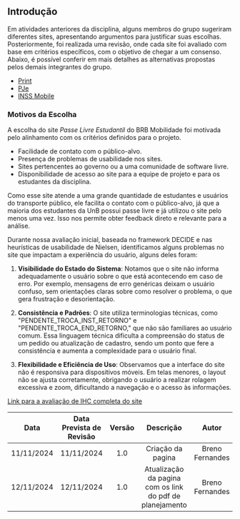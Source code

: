 ## Introdução

Em atividades anteriores da disciplina, alguns membros do grupo sugeriram diferentes sites, apresentando argumentos para justificar suas escolhas. Posteriormente, foi realizada uma revisão, onde cada site foi avaliado com base em critérios específicos, com o objetivo de chegar a um consenso. Abaixo, é possível conferir em mais detalhes as alternativas propostas pelos demais integrantes do grupo.

- [Print](sites_avaliados)
- [PJe](sites_avaliados)
- [INSS Mobile](sites_avaliados)

### Motivos da Escolha

A escolha do site *Passe Livre Estudantil* do BRB Mobilidade foi motivada pelo alinhamento com os critérios definidos para o projeto.

- Facilidade de contato com o público-alvo.
- Presença de problemas de usabilidade nos sites.
- Sites pertencentes ao governo ou a uma comunidade de software livre.
- Disponibilidade de acesso ao site para a equipe de projeto e para os estudantes da disciplina.

Como esse site atende a uma grande quantidade de estudantes e usuários do transporte público, ele facilita o contato com o público-alvo, já que a maioria dos estudantes da UnB possui passe livre e já utilizou o site pelo menos uma vez. Isso nos permite obter feedback direto e relevante para a análise.

Durante nossa avaliação inicial, baseada no framework DECIDE e nas heurísticas de usabilidade de Nielsen, identificamos alguns problemas no site que impactam a experiência do usuário, alguns deles foram:

1. **Visibilidade do Estado do Sistema**: Notamos que o site não informa adequadamente o usuário sobre o que está acontecendo em caso de erro. Por exemplo, mensagens de erro genéricas deixam o usuário confuso, sem orientações claras sobre como resolver o problema, o que gera frustração e desorientação.

2. **Consistência e Padrões**: O site utiliza terminologias técnicas, como "PENDENTE_TROCA_INST_RETORNO" e "PENDENTE_TROCA_END_RETORNO," que não são familiares ao usuário comum. Essa linguagem técnica dificulta a compreensão do status de um pedido ou atualização de cadastro, sendo um ponto que fere a consistência e aumenta a complexidade para o usuário final.

3. **Flexibilidade e Eficiência de Uso**: Observamos que a interface do site não é responsiva para dispositivos móveis. Em telas menores, o layout não se ajusta corretamente, obrigando o usuário a realizar rolagem excessiva e zoom, dificultando a navegação e o acesso às informações.

[Link para a avaliação de IHC completa do site](https://github.com/Interacao-Humano-Computador/2024.2-Grupo07/blob/main/docs/arquivos/planejamento_passe_livre.pdf)<br>


|Data|Data Prevista de Revisão|Versão|Descrição|Autor|Revisor|
| :----------: |:-----------:| :------: | :-----------: | :---------: |:---------: |
|11/11/2024|11/11/2024|1.0|Criação da pagina|Breno Fernandes| Mateus Viera |
|12/11/2024|12/11/2024|1.0|Atualização da pagina com os link do pdf de planejamento|Breno Fernandes| Mateus Viera |
